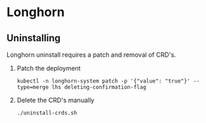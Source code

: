 # Longhorn

## Uninstalling

Longhorn uninstall requires a patch and removal of CRD's.

1. Patch the deployment

   `kubectl -n longhorn-system patch -p '{"value": "true"}' --type=merge lhs deleting-confirmation-flag`

1. Delete the CRD's manually

   `./uninstall-crds.sh`
